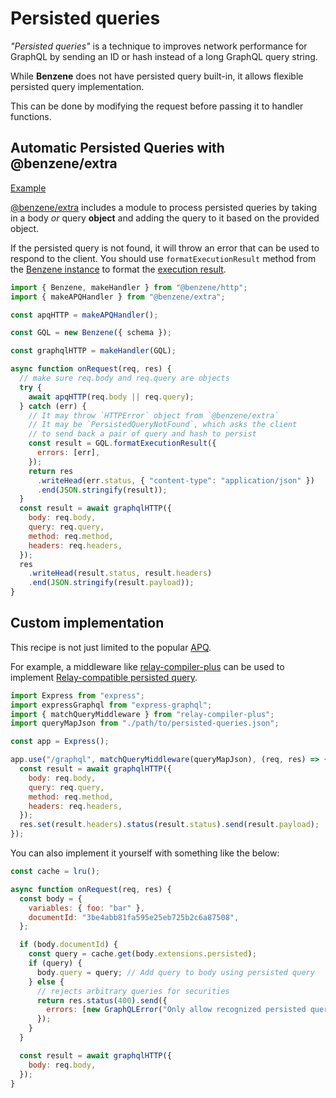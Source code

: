 # Persisted queries

*"Persisted queries"* is a technique to improves network performance for GraphQL by sending an ID or hash instead of a long GraphQL query string.

While **Benzene** does not have persisted query built-in, it allows flexible persisted query implementation.

This can be done by modifying the request before passing it to handler functions.

## Automatic Persisted Queries with @benzene/extra

[Example](https://github.com/hoangvvo/benzene/tree/main/examples/automatic-persisted-queries)

[@benzene/extra](https://www.npmjs.com/package/@benzene/extra) includes a module to process persisted queries by taking in a body *or* query **object** and adding the query to it based on the provided object.

If the persisted query is not found, it will throw an error that can be used to respond to the client. You should use `formatExecutionResult` method from the [Benzene instance](/reference/benzene) to format the [execution result](/reference/terminology#executionresult).

```js
import { Benzene, makeHandler } from "@benzene/http";
import { makeAPQHandler } from "@benzene/extra";

const apqHTTP = makeAPQHandler();

const GQL = new Benzene({ schema });

const graphqlHTTP = makeHandler(GQL);

async function onRequest(req, res) {
  // make sure req.body and req.query are objects
  try {
    await apqHTTP(req.body || req.query);
  } catch (err) {
    // It may throw `HTTPError` object from `@benzene/extra`
    // It may be `PersistedQueryNotFound`, which asks the client
    // to send back a pair of query and hash to persist
    const result = GQL.formatExecutionResult({
      errors: [err],
    });
    return res
      .writeHead(err.status, { "content-type": "application/json" })
      .end(JSON.stringify(result));
  }
  const result = await graphqlHTTP({
    body: req.body,
    query: req.query,
    method: req.method,
    headers: req.headers,
  });
  res
    .writeHead(result.status, result.headers)
    .end(JSON.stringify(result.payload));
}
```

## Custom implementation

This recipe is not just limited to the popular [APQ](https://www.apollographql.com/docs/apollo-server/performance/apq/).

For example, a middleware like [relay-compiler-plus](https://github.com/yusinto/relay-compiler-plus) can be used to implement [Relay-compatible persisted query](https://relay.dev/docs/en/persisted-queries).

```js
import Express from "express";
import expressGraphql from "express-graphql";
import { matchQueryMiddleware } from "relay-compiler-plus";
import queryMapJson from "./path/to/persisted-queries.json";

const app = Express();

app.use("/graphql", matchQueryMiddleware(queryMapJson), (req, res) => {
  const result = await graphqlHTTP({
    body: req.body,
    query: req.query,
    method: req.method,
    headers: req.headers,
  });
  res.set(result.headers).status(result.status).send(result.payload);
});
```

You can also implement it yourself with something like the below:

```js
const cache = lru();

async function onRequest(req, res) {
  const body = {
    variables: { foo: "bar" },
    documentId: "3be4abb81fa595e25eb725b2c6a87508",
  };

  if (body.documentId) {
    const query = cache.get(body.extensions.persisted);
    if (query) {
      body.query = query; // Add query to body using persisted query
    } else {
      // rejects arbitrary queries for securities
      return res.status(400).send({
        errors: [new GraphQLError("Only allow recognized persisted queries")],
      });
    }
  }

  const result = await graphqlHTTP({
    body: req.body,
  });
}
```
